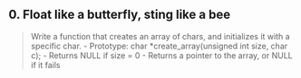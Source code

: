 ## **0. Float like a butterfly, sting like a bee**
> Write a function that creates an array of chars, and initializes it with a specific char.
		 - Prototype: char *create_array(unsigned int size, char c);
		 - Returns NULL if size = 0
		 - Returns a pointer to the array, or NULL if it fails
